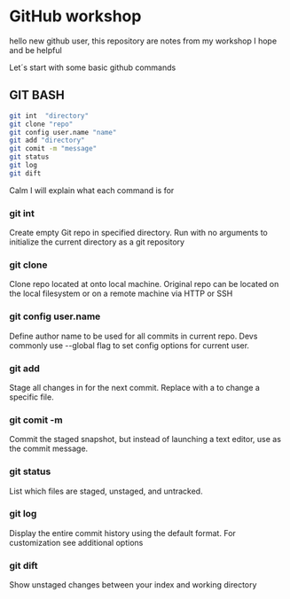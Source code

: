 # GitHub workshop

hello new github user, this repository are notes from my workshop I hope and be helpful 

Let´s start with some basic github commands


 ## GIT BASH
~~~bash
git int  "directory"
git clone "repo"
git config user.name "name"
git add "directory"
git comit -m "message"
git status
git log
git dift
~~~

Calm I will explain what each command is for

### git int  <directory>
Create empty Git repo in specified directory. Run with no
arguments to initialize the current directory as a git repository

### git clone <repo>
Clone repo located at <repo> onto local machine. Original repo can be
located on the local filesystem or on a remote machine via HTTP or SSH

### git config user.name <name>
Define author name to be used for all commits in current repo. Devs
commonly use --global flag to set config options for current user.

### git add <directory>
Stage all changes in <directory> for the next commit.
Replace <directory> with a <file> to change a specific file.

### git comit -m <message>
Commit the staged snapshot, but instead of launching
a text editor, use <message> as the commit message.

### git status
List which files are staged, unstaged, and untracked.

### git log
Display the entire commit history using the default format.
For customization see additional options

### git dift
Show unstaged changes between your index and
working directory